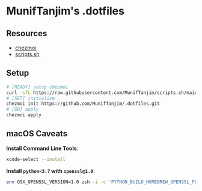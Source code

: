 # MunifTanjim's .dotfiles

## Resources

- [chezmoi](https://www.chezmoi.io)
- [scripts.sh](https://github.com/MunifTanjim/scripts.sh)

## Setup

```sh
# [READY] setup chezmoi
curl -sfL https://raw.githubusercontent.com/MunifTanjim/scripts.sh/main/setup-chezmoi | sh
# [SET] initialize
chezmoi init https://github.com/MunifTanjim/.dotfiles.git
# [GO] apply
chezmoi apply
```

## macOS Caveats

**Install Command Line Tools**:

```sh
xcode-select --install
```

**Install `python<3.7` with `openssl@1.0`**:

```sh
env OSX_OPENSSL_VERSION=1.0 zsh -i -c 'PYTHON_BUILD_HOMEBREW_OPENSSL_FORMULA=openssl@1.0 pyenv install <version>'
```
